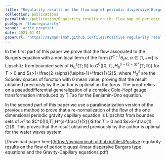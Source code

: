 ```yaml
--- 
title: "Regularity results on the flow map of periodic dispersive Burgers type equations and the Gravity-Capillary equations" 
collection: publications  
permalink: /publication/Regularity results on the flow map of periodic dispersive Burgers type equations and the Gravity-Capillary equations
pubtype: 'flowregularity'
venue: 'arXiv preprint'
date: 2021-01-01
paperurl: 'https://aymanrimah.github.io/files/Positive regularity results on the flow of periodic quasi-linear dispersive Burgers type equations and the Gravity-Capillary equations.pdf'
---
```

In the first part of this paper we prove that the flow associated to the Burgers equation with a non local term of the form 
$D^{\alpha-1} \partial_x u$, $\alpha \in [1,+\infty[$ is Lipschitz from bounded sets of $H^s_0({\mathbb T};{\mathbb R})$ to 
$C^0([0,T],H^{s-(2-\alpha)^+}_0({\mathbb T};{\mathbb R}))$ for $T>0$ and $s>1+\frac{2-\alpha}{\alpha-1}+\frac{1}{2}$, where $H^s_0$ are the Sobolev spaces of function with $0$ mean value, proving that the result obtained previously by the author is optimal on the torus. 
The proof relies on a pseudodifferential generalization of a complex Cole-Hopf gauge transformation introduced by T.Tao for the 
Benjamin-Ono equation. 

In the second part of this paper we use a paralinearization version of the previous method to prove that a re-normalization of the flow of the one dimensional periodic gravity capillary equation is Lipschitz from bounded sets of $H^s$ to $C^0([0,T],H^{s-\frac{1}{2}})$ for $T>0$ and $s>3+\frac{1}{2}$. This proves that the result obtained previously by the author is optimal for the water waves system

[Download paper here](https://aymanrimah.github.io/files/Positive regularity results on the flow of periodic quasi-linear dispersive Burgers type equations and the Gravity-Capillary equations.pdf)
 
 
